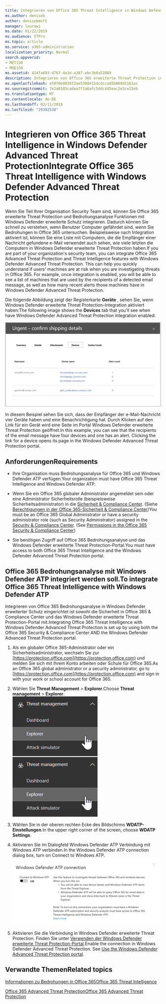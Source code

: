 ```yaml
---
title: Integrieren von Office 365 Threat Intelligence in Windows Defender Advanced Threat Protection
ms.author: deniseb
author: denisebmsft
manager: laurawi
ms.date: 01/22/2019
ms.audience: ITPro
ms.topic: article
ms.service: o365-administration
localization_priority: Normal
search.appverid:
- MET150
- MOE150
ms.assetid: 414fa693-d7b7-4a1d-a387-ebc3b6a52889
description: Integrieren von Office 365 erweiterte Threat Protection in Windows Defender erweiterte Threat Protection ausführlichere Threat Management Informationen angezeigt.
ms.openlocfilehash: e5070e003972ae5308415dcdcca85b069d1163ac
ms.sourcegitcommit: 7e2a0185cadea7f3a6afc5ddc445eac2e1ce22eb
ms.translationtype: MT
ms.contentlocale: de-DE
ms.lasthandoff: 02/11/2019
ms.locfileid: "29382538"
---
```

# <a name="integrate-office-365-threat-intelligence-with-windows-defender-advanced-threat-protection"></a><span data-ttu-id="a48e7-103">Integrieren von Office 365 Threat Intelligence in Windows Defender Advanced Threat Protection</span><span class="sxs-lookup"><span data-stu-id="a48e7-103">Integrate Office 365 Threat Intelligence with Windows Defender Advanced Threat Protection</span></span>

<span data-ttu-id="a48e7-p101">Wenn Sie Teil Ihrer Organisation Security Team sind, können Sie Office 365 erweiterte Threat Protection und Bedrohungsanalyse Funktionen mit Windows Defender erweiterte Schutz integrieren. Dadurch können Sie schnell zu verstehen, wenn Benutzer Computer gefährdet sind, wenn Sie Bedrohungen in Office 365 untersuchen. Beispielsweise nach Integration aktiviert ist, können Sie eine Liste mit Computern, die die Empfänger einer Nachricht gefundene e-Mail verwendet auch sehen, wie viele letzten die Computern in Windows Defender erweiterte Threat Protection haben.</span><span class="sxs-lookup"><span data-stu-id="a48e7-p101">If you are part of your organization's security team, you can integrate Office 365 Advanced Threat Protection and Threat Intelligence features with Windows Defender Advanced Threat Protection. This can help you quickly understand if users' machines are at risk when you are investigating threats in Office 365. For example, once integration is enabled, you will be able to see a list of machines that are used by the recipients of a detected email message, as well as how many recent alerts those machines have in Windows Defender Advanced Threat Protection.</span></span>
  
<span data-ttu-id="a48e7-107">Die folgende Abbildung zeigt der Registerkarte **Geräte** , sehen Sie, wenn Windows Defender erweiterte Threat Protection-Integration aktiviert haben:</span><span class="sxs-lookup"><span data-stu-id="a48e7-107">The following image shows the **Devices** tab that you'll see when have Windows Defender Advanced Threat Protection integration enabled:</span></span> 
  
![Wenn Windows Defender ATP aktiviert ist, sehen Sie eine Liste der Computer, auf denen Warnungen.](media/fec928ea-8f0c-44d7-80b9-a2e0a8cd4e89.PNG)
  
<span data-ttu-id="a48e7-p102">In diesem Beispiel sehen Sie sich, dass der Empfänger der e-Mail-Nachricht vier Geräte haben und eine Benachrichtigung hat. Durch Klicken auf den Link für ein Gerät wird eine Seite im Portal Windows Defender erweiterte Threat Protection geöffnet.</span><span class="sxs-lookup"><span data-stu-id="a48e7-p102">In this example, you can see that the recipients of the email message have four devices and one has an alert. Clicking the link for a device opens its page in the Windows Defender Advanced Threat Protection portal.</span></span>
  
## <a name="requirements"></a><span data-ttu-id="a48e7-111">Anforderungen</span><span class="sxs-lookup"><span data-stu-id="a48e7-111">Requirements</span></span>

- <span data-ttu-id="a48e7-112">Ihre Organisation muss Bedrohungsanalyse für Office 365 und Windows Defender ATP verfügen.</span><span class="sxs-lookup"><span data-stu-id="a48e7-112">Your organization must have Office 365 Threat Intelligence and Windows Defender ATP.</span></span>
    
- <span data-ttu-id="a48e7-p103">Wenn Sie ein Office 365 globaler Administrator angemeldet sein oder eine Administrator Sicherheitsrolle (beispielsweise Sicherheitsadministrator) in die [Sicherheit &amp; Compliance Center](https://protection.office.com). (Siehe [Berechtigungen in der Office 365-Sicherheit &amp; Compliance Center](permissions-in-the-security-and-compliance-center.md))</span><span class="sxs-lookup"><span data-stu-id="a48e7-p103">You must be an Office 365 Global Administrator or have a security administrator role (such as Security Administrator) assigned in the [Security &amp; Compliance Center](https://protection.office.com). (See [Permissions in the Office 365 Security &amp; Compliance Center](permissions-in-the-security-and-compliance-center.md))</span></span>
    
- <span data-ttu-id="a48e7-115">Sie benötigen Zugriff auf Office 365 Bedrohungsanalyse und das Windows Defender erweiterte Threat Protection-Portal.</span><span class="sxs-lookup"><span data-stu-id="a48e7-115">You must have access to both Office 365 Threat Intelligence and the Windows Defender Advanced Threat Protection portal.</span></span>
    
## <a name="to-integrate-office-365-threat-intelligence-with-windows-defender-atp"></a><span data-ttu-id="a48e7-116">Office 365 Bedrohungsanalyse mit Windows Defender ATP integriert werden soll.</span><span class="sxs-lookup"><span data-stu-id="a48e7-116">To integrate Office 365 Threat Intelligence with Windows Defender ATP</span></span>

<span data-ttu-id="a48e7-117">Integrieren von Office 365 Bedrohungsanalyse in Windows Defender erweiterter Schutz eingerichtet ist sowohl die Sicherheit in Office 365 & Compliance Center und das Windows Defender erweiterte Threat Protection-Portal mit.</span><span class="sxs-lookup"><span data-stu-id="a48e7-117">Integrating Office 365 Threat Intelligence with Windows Defender Advanced Threat Protection is set up by using both the Office 365 Security & Compliance Center AND the Windows Defender Advanced Threat Protection portal.</span></span>
  
1. <span data-ttu-id="a48e7-118">Als ein globaler Office 365-Administrator oder ein Sicherheitsadministrator, wechseln Sie zur [https://protection.office.com](https://protection.office.com) und melden Sie sich mit Ihrem Konto arbeiten oder Schule für Office 365.</span><span class="sxs-lookup"><span data-stu-id="a48e7-118">As an Office 365 global administrator or a security administrator, go to [https://protection.office.com](https://protection.office.com) and sign in with your work or school account for Office 365.</span></span> 
    
2. <span data-ttu-id="a48e7-119">Wählen Sie **Threat Management** \> **Explorer**.</span><span class="sxs-lookup"><span data-stu-id="a48e7-119">Choose **Threat management** \> **Explorer**.</span></span><br><span data-ttu-id="a48e7-120">![Explorer im Menü Threat Management](media/ThreatMgmt-Explorer-nav.png)</span><span class="sxs-lookup"><span data-stu-id="a48e7-120">![Explorer in Threat Management menu](media/ThreatMgmt-Explorer-nav.png)</span></span><br>
    
3. <span data-ttu-id="a48e7-121">Wählen Sie in der oberen rechten Ecke des Bildschirms **WDATP-Einstellungen**.</span><span class="sxs-lookup"><span data-stu-id="a48e7-121">In the upper right corner of the screen, choose **WDATP Settings**.</span></span>
    
4. <span data-ttu-id="a48e7-122">Aktivieren Sie im Dialogfeld Windows Defender ATP Verbindung mit Windows ATP verbinden.</span><span class="sxs-lookup"><span data-stu-id="a48e7-122">In the Windows Defender ATP connection dialog box, turn on Connect to Windows ATP.</span></span><br>![Windows Defender ATP-Verbindung](media/Explorer-WDATPConnection-dialog.png)<br>
    
5. <span data-ttu-id="a48e7-p104">Aktivieren Sie die Verbindung in Windows Defender erweiterte Threat Protection. Finden Sie unter [Verwenden der Windows Defender erweiterte Threat Protection-Portal](https://go.microsoft.com/fwlink/?linkid=859690).</span><span class="sxs-lookup"><span data-stu-id="a48e7-p104">Enable the connection in Windows Defender Advanced Threat Protection. See [Use the Windows Defender Advanced Threat Protection portal](https://go.microsoft.com/fwlink/?linkid=859690).</span></span>

  
## <a name="related-topics"></a><span data-ttu-id="a48e7-126">Verwandte Themen</span><span class="sxs-lookup"><span data-stu-id="a48e7-126">Related topics</span></span>

[<span data-ttu-id="a48e7-127">Informationen zu Bedrohungen in Office 365</span><span class="sxs-lookup"><span data-stu-id="a48e7-127">Office 365 Threat Intelligence</span></span>](office-365-ti.md)
  
[<span data-ttu-id="a48e7-128">Office 365 Advanced Threat Protection</span><span class="sxs-lookup"><span data-stu-id="a48e7-128">Office 365 Advanced Threat Protection</span></span>](office-365-atp.md)
  

